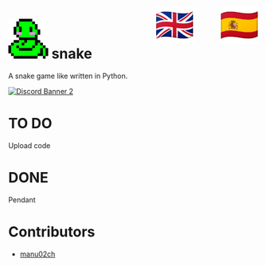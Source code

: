 <a href="https://github.com/techshareroom/snake/blob/main/READMEesES.md" target="_blank"><img src="https://raw.githubusercontent.com/techshareroom/snake/main/images/languages/spain.png" width="80" img align="right"></a>
<a href="https://github.com/techshareroom/snake" target="_blank"><img src="https://raw.githubusercontent.com/techshareroom/snake/main/images/languages/united-kingdom.png" width="80" style="vertical-align:middle;margin:0px 50px" img align="right"></a>

<img src="https://raw.githubusercontent.com/techshareroom/snake/main/images/snake.png" width="80"> snake
=============================================

A snake game like written in Python.

<a href="https://discord.gg/wfm7Jrj">
<img src="https://discordapp.com/api/guilds/750051000664064141/widget.png?style=banner2" alt="Discord Banner 2"/>
</a>

# TO DO

Upload code

# DONE

Pendant

# Contributors

* [manu02ch](https://github.com/manu02ch)